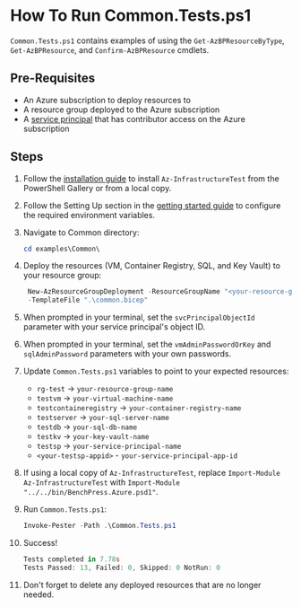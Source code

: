 # How To Run Common.Tests.ps1

`Common.Tests.ps1` contains examples of using the `Get-AzBPResourceByType`, `Get-AzBPResource`, and `Confirm-AzBPResource` cmdlets.

## Pre-Requisites

- An Azure subscription to deploy resources to
- A resource group deployed to the Azure subscription
- A [service principal](https://learn.microsoft.com/en-us/cli/azurecreate-an-azure-service-principal-azure-cli#password-based-authentication)
that has contributor access on the Azure subscription

## Steps

1. Follow the [installation guide](../../docs/installation.md) to install `Az-InfrastructureTest` from the PowerShell
Gallery or from a local copy.
1. Follow the Setting Up section in the [getting started guide](../../docs/getting_started.md) to configure the
required environment variables.
1. Navigate to Common directory:

   ```Powershell
   cd examples\Common\
   ```

1. Deploy the resources (VM, Container Registry, SQL, and Key Vault) to your resource group:

   ```Powershell
    New-AzResourceGroupDeployment -ResourceGroupName "<your-resource-group-name>"`
    -TemplateFile ".\common.bicep"
   ```

1. When prompted in your terminal, set the `svcPrincipalObjectId` parameter with your service principal's object ID.

1. When prompted in your terminal, set the `vmAdminPasswordOrKey` and `sqlAdminPassword` parameters with your own passwords.

1. Update `Common.Tests.ps1` variables to point to your expected resources:

   - `rg-test` -> `your-resource-group-name`
   - `testvm` -> `your-virtual-machine-name`
   - `testcontaineregistry` -> `your-container-registry-name`
   - `testserver` -> `your-sql-server-name`
   - `testdb` -> `your-sql-db-name`
   - `testkv` -> `your-key-vault-name`
   - `testsp` -> `your-service-principal-name`
   - `<your-testsp-appid>` - `your-service-principal-app-id`

1. If using a local copy of `Az-InfrastructureTest`, replace `Import-Module Az-InfrastructureTest` with
`Import-Module "../../bin/BenchPress.Azure.psd1"`.

1. Run `Common.Tests.ps1`:

   ```Powershell
   Invoke-Pester -Path .\Common.Tests.ps1
   ```

1. Success!

   ```Powershell
   Tests completed in 7.78s
   Tests Passed: 13, Failed: 0, Skipped: 0 NotRun: 0
   ```

1. Don't forget to delete any deployed resources that are no longer needed.
